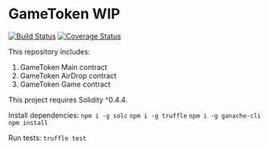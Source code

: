 # GameToken WIP
[![Build Status](https://travis-ci.org/AfterShockGames/CustomToken.svg?branch=master&style=flat-square)](https://travis-ci.org/AfterShockGames/CustomToken)
[![Coverage Status](https://coveralls.io/repos/github/AfterShockGames/CustomToken/badge.svg?branch=master&style=flat-square)](https://coveralls.io/github/AfterShockGames/CustomToken?branch=master)

This repository includes:

1. GameToken Main contract
2. GameToken AirDrop contract
3. GameToken Game contract

This project requires Solidity ^0.4.4.

Install dependencies:
    ``npm i -g solc``
    ``npm i -g truffle``
    ``npm i -g ganache-cli``
    ``npm install``

Run tests:
    ``truffle test``
